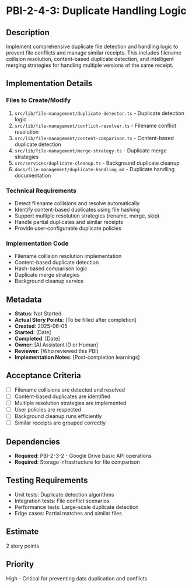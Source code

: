 # PBI-2-4-3: Duplicate Handling Logic

## Description

Implement comprehensive duplicate file detection and handling logic to prevent file conflicts
and manage similar receipts. This includes filename collision resolution,
content-based duplicate detection, and intelligent merging strategies for handling
multiple versions of the same receipt.

## Implementation Details

### Files to Create/Modify

1. `src/lib/file-management/duplicate-detector.ts` - Duplicate detection logic
2. `src/lib/file-management/conflict-resolver.ts` - Filename conflict resolution
3. `src/lib/file-management/content-comparison.ts` - Content-based duplicate detection
4. `src/lib/file-management/merge-strategy.ts` - Duplicate merge strategies
5. `src/services/duplicate-cleanup.ts` - Background duplicate cleanup
6. `docs/file-management/duplicate-handling.md` - Duplicate handling documentation

### Technical Requirements

- Detect filename collisions and resolve automatically
- Identify content-based duplicates using file hashing
- Support multiple resolution strategies (rename, merge, skip)
- Handle partial duplicates and similar receipts
- Provide user-configurable duplicate policies

### Implementation Code

- Filename collision resolution implementation
- Content-based duplicate detection
- Hash-based comparison logic
- Duplicate merge strategies
- Background cleanup service

## Metadata

- **Status**: Not Started
- **Actual Story Points**: [To be filled after completion]
- **Created**: 2025-06-05
- **Started**: [Date]
- **Completed**: [Date]
- **Owner**: [AI Assistant ID or Human]
- **Reviewer**: [Who reviewed this PBI]
- **Implementation Notes**: [Post-completion learnings]

## Acceptance Criteria

- [ ] Filename collisions are detected and resolved
- [ ] Content-based duplicates are identified
- [ ] Multiple resolution strategies are implemented
- [ ] User policies are respected
- [ ] Background cleanup runs efficiently
- [ ] Similar receipts are grouped correctly

## Dependencies

- **Required**: PBI-2-3-2 - Google Drive basic API operations
- **Required**: Storage infrastructure for file comparison

## Testing Requirements

- Unit tests: Duplicate detection algorithms
- Integration tests: File conflict scenarios
- Performance tests: Large-scale duplicate detection
- Edge cases: Partial matches and similar files

## Estimate

2 story points

## Priority

High - Critical for preventing data duplication and conflicts
